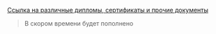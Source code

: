 [Ссылка на различные дипломы, сертификаты и прочие документы](https://github.com/ferscalone/ferscalone/blob/main/дипломы%20и%20прочие%20бумаги/intro.md)
> В скором времени будет пополнено
